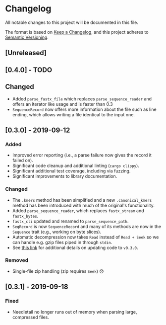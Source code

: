 # Changelog
All notable changes to this project will be documented in this file.

The format is based on [Keep a Changelog](https://keepachangelog.com/en/1.0.0/),
and this project adheres to [Semantic Versioning](https://semver.org/spec/v2.0.0.html).

## [Unreleased]

## [0.4.0] - TODO

## Changed
- Added `parse_fastx_file` which replaces `parse_sequence_reader` and offers an iterator like usage and is faster
than 0.3
- `SequenceRecord` now offers more information about the file such as line ending, which allows writing a file identical
to the input one.


## [0.3.0] - 2019-09-12
### Added
- Improved error reporting (i.e., a parse failure now gives the record it failed on).
- Significant code cleanup and additional linting (`cargo clippy`).
- Significant additional test coverage, including via fuzzing.
- Significant improvements to library documentation.

### Changed
- The `.kmers` method has been simplified and a new `.canonical_kmers` method has been introduced with much of the original's functionality.
- Added `parse_sequence_reader`, which replaces `fastx_stream` and `fastx_bytes`.
- `fastx_cli` updated and renamed to `parse_sequence_path`.
- `SeqRecord` is now `SequenceRecord` and many of its methods are now in the `Sequence` trait (e.g., working on byte slices).
- Automatic decompression now takes `Read` instead of `Read + Seek` so we can handle e.g. gzip files piped in through `stdin`.
- See [this link](https://github.com/onecodex/needletail/pull/26#issuecomment-530982670) for additional details on updating code to `v0.3.0`.

### Removed
- Single-file zip handling (zip requires `Seek`) 😞

## [0.3.1] - 2019-09-18
### Fixed
- Needletail no longer runs out of memory when parsing large, compressed files.
